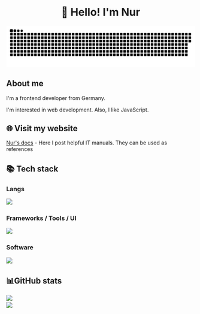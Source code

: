 <h1 align="center">👋 Hello! I'm Nur </h1>

<p align="center">
 <img width="600" src="assets/github-snake.svg" alt="snake"/>
</p>

## About me

I'm a frontend developer from Germany.

I'm interested in web development. Also, I like JavaScript.


## 🌐 Visit my website
[Nur's docs](https://themartisuper.github.io/) - Here I post helpful IT manuals. They can be used as references

<h2><b>📚 Tech stack</b></h2>
<p>
  <h3>Langs</h3>
  <img src="https://skillicons.dev/icons?i=js,ts,html,css,py&perline=7" />
  <h3>Frameworks / Tools / UI</h3>
  <img src="https://skillicons.dev/icons?i=react&perline=7" />
  <h3>Software</h3>
  <img src="https://skillicons.dev/icons?i=vscode,github,obsidian,windows&perline=7" />
  <br>
</p>



<h2><b>📊GitHub stats</b></h2>
  <img src="https://github-readme-stats.vercel.app/api/top-langs/?username=themartisuper&theme=dracula&layout=compact&hide_border=true&bg_color=00000000" />
  <br>
  <img src="https://github-readme-stats.vercel.app/api?username=themartisuper&count_private=true&show_icons=true&theme=dracula&hide_border=true&bg_color=00000000" />
</p>

